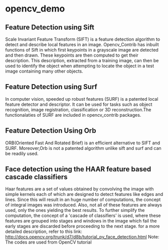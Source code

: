# opencv_demo
Feature Detection using Sift
-----------------------------
Scale Invariant Feature Transform (SIFT) is a feature detection algorithm to detect and describe local features in an image. Opencv_Contrib has inbuilt functions of Sift in which first keypoints in a grayscale image are detected and then drawn. These keypoints are then computed to get their description. This description, extracted from a training image, can then be used to identify the object when attempting to locate the object in a test image containing many other objects.


Feature Detection using Surf
----------------------------
In computer vision, speeded up robust features (SURF) is a patented local feature detector and descriptor. It can be used for tasks such as object recognition, image registration, classification or 3D reconstruction.The functionalaties of SURF are included in opencv_contrib packages.


Feature Detection Using Orb
----------------------------
ORB(Oriented Fast And Rotated Brief) is an efficient alternative to SIFT and SURF. Moreover,Orb is not a patented algorithm unlike sift and surf and can be readily used.


Face detection using the HAAR feature based cascade classifiers
--------------------------------------------------------------
Haar features are a set of values obtained by convolving the image with simple kernels each of which are designed to detect features like edges and lines.
Since this will result in an huge number of computations, the concept of integral images was introduced. Also, not all of these features are always used, only the ones yielding the best results. To further simplify the computation, the concept of a 'cascade of classifiers' is used, where these features are grouped into stages and windows in the image  which fail the early stages are discarded before proceeding to the next stage.
for a more detailed description, refer to this link: http://docs.opencv.org/trunk/d7/d8b/tutorial_py_face_detection.html
Note: The codes are used from OpenCV tutorial 
